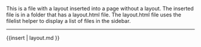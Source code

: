 This is a file with a layout inserted into a page without a layout.  The inserted file is in a folder that has a layout.html file.  The layout.html file uses the filelist helper to display a list of files in the sidebar.<hr>

{{insert | layout.md }}
